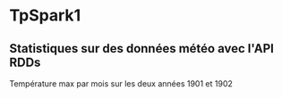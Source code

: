 # TpSpark1

## Statistiques sur des données météo avec l'API RDDs

Température max par mois sur les deux années 1901 et 1902
